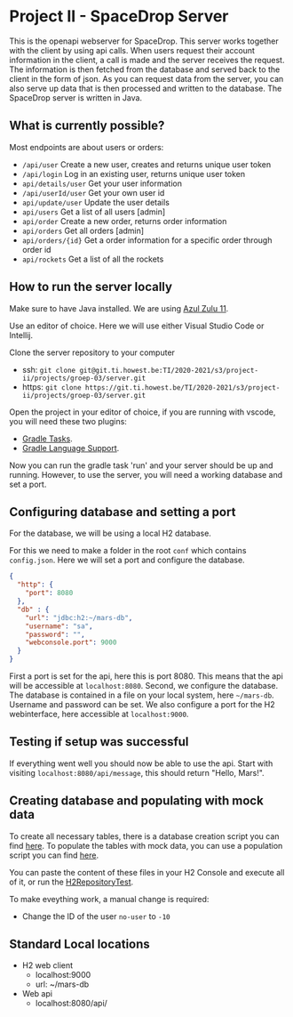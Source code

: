 # Project II - SpaceDrop Server
This is the openapi webserver for SpaceDrop. This server works together with the client by using api calls. When users request their account information in the client, a call is made and the server receives the request. The information is then fetched from the database and served back to the client in the form of json. As you can request data from the server, you can also serve up data that is then processed and written to the database. The SpaceDrop server is written in Java. 

## What is currently possible?
Most endpoints are about users or orders:
- `/api/user` Create a new user, creates and returns unique user token
- `/api/login` Log in an existing user, returns unique user token
- `api/details/user` Get your user information
- `/api/userId/user` Get your own user id
- `api/update/user` Update the user details
- `api/users` Get a list of all users [admin]
- `api/order` Create a new order, returns order information
- `api/orders` Get all orders [admin]
- `api/orders/{id}` Get a order information for a specific order through order id
- `api/rockets` Get a list of all the rockets

## How to run the server locally
Make sure to have Java installed. We are using [Azul Zulu 11](https://www.azul.com/downloads/zulu-community/?package=jdk).

Use an editor of choice. Here we will use either Visual Studio Code or Intellij.

Clone the server repository to your computer
- ssh: `git clone git@git.ti.howest.be:TI/2020-2021/s3/project-ii/projects/groep-03/server.git`
- https: `git clone https://git.ti.howest.be/TI/2020-2021/s3/project-ii/projects/groep-03/server.git`

Open the project in your editor of choice, if you are running with vscode, you will need these two plugins:
- [Gradle Tasks](https://marketplace.visualstudio.com/items?itemName=richardwillis.vscode-gradle).
- [Gradle Language Support](https://marketplace.visualstudio.com/items?itemName=naco-siren.gradle-language).

Now you can run the gradle task 'run' and your server should be up and running. 
However, to use the server, you will need a working database and set a port.

## Configuring database and setting a port
For the database, we will be using a local H2 database.

For this we need to make a folder in the root `conf` which contains `config.json`. Here we will set a port and configure the database.
```json
{
  "http": {
    "port": 8080
  },
  "db" : {
    "url": "jdbc:h2:~/mars-db",
    "username": "sa",
    "password": "",
    "webconsole.port": 9000
  }
}
```

First a port is set for the api, here this is port 8080. This means that the api will be accessible at `localhost:8080`.
Second, we configure the database. The database is contained in a file on your local system, here `~/mars-db`. Username and password can be set. We also configure a port for the H2 webinterface, here accessible at `localhost:9000`.


## Testing if setup was successful
If everything went well you should now be able to use the api. Start with visiting `localhost:8080/api/message`, this should return "Hello, Mars!".

## Creating database and populating with mock data
To create all necessary tables, there is a database creation script you can find [here](src/test/resources/testdb-create.sql).
To populate the tables with mock data, you can use a population script you can find [here](src/test/resources/testdb-populate.sql).

You can paste the content of these files in your H2 Console and execute all of it, or run the [H2RepositoryTest](src/test/java/be/howest/ti/mars/logic/data/H2RepositoryTest.java).

To make eveything work, a  manual change is required:
- Change the ID of the user `no-user` to `-10`

## Standard Local locations
 - H2 web client
   - localhost:9000
   - url: ~/mars-db
 - Web api
   - localhost:8080/api/